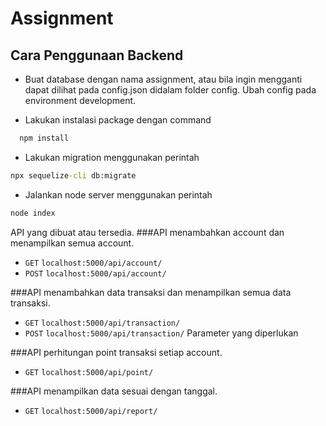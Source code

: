 # Assignment
## Cara Penggunaan Backend

- Buat database dengan nama assignment, atau bila ingin mengganti dapat dilihat pada config.json didalam folder config.
Ubah config pada environment development.


- Lakukan instalasi package dengan command
```cmd
  npm install
```

- Lakukan migration menggunakan perintah
```cmd
npx sequelize-cli db:migrate
```

- Jalankan node server menggunakan perintah
```cmd
node index
```
API yang dibuat atau tersedia.
###API menambahkan account dan menampilkan semua account.
- `GET` `localhost:5000/api/account/`
- `POST` `localhost:5000/api/account/`

###API menambahkan data transaksi dan menampilkan semua data transaksi.
- `GET` `localhost:5000/api/transaction/`
- `POST` `localhost:5000/api/transaction/` Parameter yang diperlukan

###API perhitungan point transaksi setiap account.
- `GET` `localhost:5000/api/point/`

###API menampilkan data sesuai dengan tanggal.
- `GET` `localhost:5000/api/report/`
